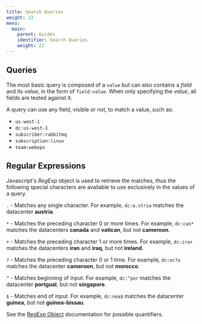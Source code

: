 ```yaml
---
title: Search Queries
weight: 22
menu:
  main:
    parent: Guides
    identifier: Search Queries
    weight: 22
---
```


## Queries
The most basic query is composed of a `value` but can also contains a *field*
and its *value*, in the form of `field:value`. When only specifying the *value*,
all fields are tested against it.

A query can use any field, visible or not, to match a value, such as:

- `us-west-1`
- `dc:us-west-1`
- `subscriber:rabbitmq`
- `subscription:linux`
- `team:webops`

## Regular Expressions
Javascript's *RegExp* object is used to retrieve the matches, thus the following
special characters are available to use exclusively in the values of a query.

`.` - Matches any single character.
For example, `dc:a.stria` matches the datacenter **austria**.

`*` - Matches the preceding character 0 or more times.
For example, `dc:can*` matches the datacenters **canada** and **vatican**, but
not **cameroon**.

`+` - Matches the preceding character 1 or more times.
For example, `dc:ira+` matches the datacenters **iran** and **iraq**, but not
**ireland**.

`?` - Matches the preceding character 0 or 1 time.
For example, `dc:oc?o` matches the datacenter **cameroon**, but not **morocco**.

`^` - Matches beginning of input.
For example, `dc:^por` matches the datacenter **portgual**, but not
**singapore**.

`$` - Matches end of input.
For example, `dc:nea$` matches the datacenter **guinea**, but not
**guinea-bissau**.

See the [RegExp Object](http://www.w3schools.com/jsref/jsref_obj_regexp.asp)
documentation for possible quantifiers.

